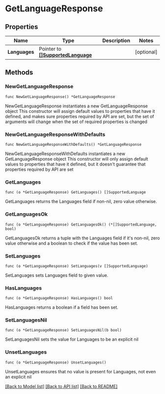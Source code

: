 # GetLanguageResponse

## Properties

Name | Type | Description | Notes
------------ | ------------- | ------------- | -------------
**Languages** | Pointer to [**[]SupportedLanguage**](SupportedLanguage.md) |  | [optional] 

## Methods

### NewGetLanguageResponse

`func NewGetLanguageResponse() *GetLanguageResponse`

NewGetLanguageResponse instantiates a new GetLanguageResponse object
This constructor will assign default values to properties that have it defined,
and makes sure properties required by API are set, but the set of arguments
will change when the set of required properties is changed

### NewGetLanguageResponseWithDefaults

`func NewGetLanguageResponseWithDefaults() *GetLanguageResponse`

NewGetLanguageResponseWithDefaults instantiates a new GetLanguageResponse object
This constructor will only assign default values to properties that have it defined,
but it doesn't guarantee that properties required by API are set

### GetLanguages

`func (o *GetLanguageResponse) GetLanguages() []SupportedLanguage`

GetLanguages returns the Languages field if non-nil, zero value otherwise.

### GetLanguagesOk

`func (o *GetLanguageResponse) GetLanguagesOk() (*[]SupportedLanguage, bool)`

GetLanguagesOk returns a tuple with the Languages field if it's non-nil, zero value otherwise
and a boolean to check if the value has been set.

### SetLanguages

`func (o *GetLanguageResponse) SetLanguages(v []SupportedLanguage)`

SetLanguages sets Languages field to given value.

### HasLanguages

`func (o *GetLanguageResponse) HasLanguages() bool`

HasLanguages returns a boolean if a field has been set.

### SetLanguagesNil

`func (o *GetLanguageResponse) SetLanguagesNil(b bool)`

 SetLanguagesNil sets the value for Languages to be an explicit nil

### UnsetLanguages
`func (o *GetLanguageResponse) UnsetLanguages()`

UnsetLanguages ensures that no value is present for Languages, not even an explicit nil

[[Back to Model list]](../README.md#documentation-for-models) [[Back to API list]](../README.md#documentation-for-api-endpoints) [[Back to README]](../README.md)


